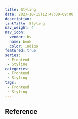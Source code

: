 ```yaml
---
title: Styling
date: 2023-10-15T12:46:00+09:00
description: 
linkTitle: Styling
nav_weight: 4
nav_icon:
  vendor: bs
  name: book
  color: indigo
featured: true
series:  
 - Frontend
 - Styling
categories:
 - Frontend 
 - Styling
tags:
 - Frontend
 - Styling
---
```

## Reference